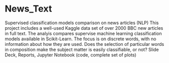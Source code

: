 # News_Text
Supervised classification models comparison on news articles (NLP)
This project includes a well-used Kaggle data set of over 2000 BBC new articles in full text. The analyis compares supervise machine
learning classification models available in Scikit-Learn. The focus is on discrete words, with no information about how they are used.
Does the selection of particular words in composition make the subject matter is easily classifiable, or not?
Slide Deck, Reports, Jupyter Notebook (code, complete set of plots)
